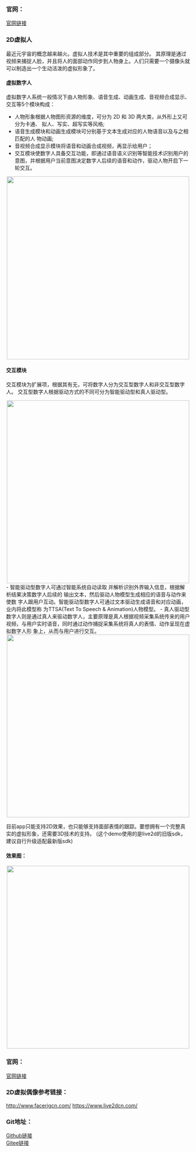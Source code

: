 ### 官网：
[官网链接](http://www.aias.top/)

### 2D虚拟人
最近元宇宙的概念越来越火。虚拟人技术是其中重要的组成部分。
其原理是通过视频来捕捉人脸，并且将人的面部动作同步到人物身上。人们只需要一个摄像头就可以制造出一个生动活泼的虚拟形象了。

#### 虚拟数字人
虚拟数字人系统一般情况下由人物形象、语音生成、动画生成、音视频合成显示、交互等5个模块构成：
- 人物形象根据人物图形资源的维度，可分为 2D 和 3D 两大类，从外形上又可分为卡通、 拟人、写实、超写实等风格; 
- 语音生成模块和动画生成模块可分别基于文本生成对应的人物语音以及与之相匹配的人 物动画; 
- 音视频合成显示模块将语音和动画合成视频，再显示给用户；
- 交互模块使数字人具备交互功能，即通过语音语义识别等智能技术识别用户的意图，并根据用户当前意图决定数字人后续的语音和动作，驱动人物开启下一轮交互。 
<div align="center">
<img src="https://aias-home.oss-cn-beijing.aliyuncs.com/AIAS/9_metaverse/Live2DVirtualHumanDemo/arc.png"  width = "500"/>
</div>  

#### 交互模块
交互模块为扩展项，根据其有无，可将数字人分为交互型数字人和非交互型数字人。 
交互型数字人根据驱动方式的不同可分为智能驱动型和真人驱动型。
<div align="center">
<img src="https://aias-home.oss-cn-beijing.aliyuncs.com/AIAS/9_metaverse/Live2DVirtualHumanDemo/interaction.png"  width = "500"/>
</div>  
- 智能驱动型数字人可通过智能系统自动读取 并解析识别外界输入信息，根据解析结果决策数字人后续的 输出文本，然后驱动人物模型生成相应的语音与动作来使数 字人跟用户互动。智能驱动型数字人可通过文本驱动生成语音和对应动画，业内将此模型称 为TTSA(Text To Speech & Animation)人物模型。
- 真人驱动型数字人则是通过真人来驱动数字人，主要原理是真人根据视频采集系统传来的用户视频，与用户实时语音，同时通过动作捕捉采集系统将真人的表情、动作呈现在虚拟数字人形 象上，从而与用户进行交互。 
<div align="center">
<img src="https://aias-home.oss-cn-beijing.aliyuncs.com/AIAS/9_metaverse/Live2DVirtualHumanDemo/interaction2.png"  width = "500"/>
</div>  

目前app只能支持2D效果，也只能够支持面部表情的跟踪。要想拥有一个完整真实的虚拟形象，还需要3D技术的支持。
(这个demo使用的是live2d的旧版sdk，建议自行升级适配最新版sdk)

#### 效果图：
<div align="center">
<img src="https://aias-home.oss-cn-beijing.aliyuncs.com/AIAS/9_metaverse/Live2DVirtualHumanDemo/2D.png"  width = "500"/>
</div>  

### 官网：
[官网链接](http://www.aias.top/)

### 2D虚拟偶像参考链接：
http://www.facerigcn.com/
https://www.live2dcn.com/

### Git地址：   
[Github链接](https://github.com/mymagicpower/AIAS)    
[Gitee链接](https://gitee.com/mymagicpower/AIAS)  
